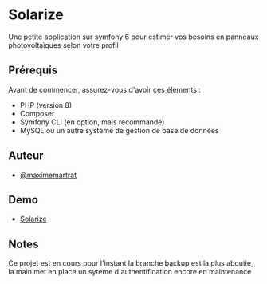 # Solarize

Une petite application sur symfony 6 pour estimer vos besoins en panneaux photovoltaïques selon votre profil

## Prérequis

Avant de commencer, assurez-vous d'avoir ces éléments :

- PHP (version 8)
- Composer
- Symfony CLI (en option, mais recommandé)
- MySQL ou un autre système de gestion de base de données

## Auteur

- [@maximemartrat](https://https://github.com/MaximeMartrat)


## Demo

- [Solarize](https://solarize.maximemartart.fr/)

## Notes

Ce projet est en cours pour l'instant la branche backup est la plus aboutie, la main met en place un sytème d'authentification encore en maintenance
